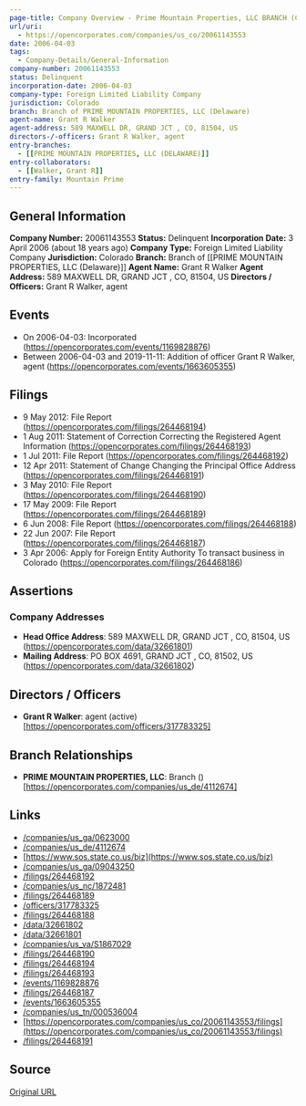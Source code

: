 ```yaml
---
page-title: Company Overview - Prime Mountain Properties, LLC BRANCH (Colorado)
url/uri:
  - https://opencorporates.com/companies/us_co/20061143553
date: 2006-04-03
tags:
  - Company-Details/General-Information
company-number: 20061143553
status: Delinquent
incorporation-date: 2006-04-03
company-type: Foreign Limited Liability Company
jurisdiction: Colorado
branch: Branch of PRIME MOUNTAIN PROPERTIES, LLC (Delaware)
agent-name: Grant R Walker
agent-address: 589 MAXWELL DR, GRAND JCT , CO, 81504, US
directors-/-officers: Grant R Walker, agent
entry-branches:
  - [[PRIME MOUNTAIN PROPERTIES, LLC (DELAWARE)]]
entry-collaborators:
  - [[Walker, Grant R]]
entry-family: Mountain Prime
---
```


## General Information
**Company Number:** 20061143553
**Status:** Delinquent
**Incorporation Date:** 3 April 2006 (about 18 years ago)
**Company Type:** Foreign Limited Liability Company
**Jurisdiction:** Colorado
**Branch:** Branch of [[PRIME MOUNTAIN PROPERTIES, LLC (Delaware)]]
**Agent Name:** Grant R Walker
**Agent Address:** 589 MAXWELL DR, GRAND JCT , CO, 81504, US
**Directors / Officers:** Grant R Walker, agent

## Events
- On 2006-04-03: Incorporated (https://opencorporates.com/events/1169828876)
- Between 2006-04-03 and 2019-11-11: Addition of officer Grant R Walker, agent (https://opencorporates.com/events/1663605355)

## Filings
- 9 May 2012: File Report (https://opencorporates.com/filings/264468194)
- 1 Aug 2011: Statement of Correction Correcting the Registered Agent Information (https://opencorporates.com/filings/264468193)
- 1 Jul 2011: File Report (https://opencorporates.com/filings/264468192)
- 12 Apr 2011: Statement of Change Changing the Principal Office Address (https://opencorporates.com/filings/264468191)
- 3 May 2010: File Report (https://opencorporates.com/filings/264468190)
- 17 May 2009: File Report (https://opencorporates.com/filings/264468189)
- 6 Jun 2008: File Report (https://opencorporates.com/filings/264468188)
- 22 Jun 2007: File Report (https://opencorporates.com/filings/264468187)
- 3 Apr 2006: Apply for Foreign Entity Authority To transact business in Colorado (https://opencorporates.com/filings/264468186)

## Assertions
### Company Addresses
- **Head Office Address**: 589 MAXWELL DR, GRAND JCT , CO, 81504, US (https://opencorporates.com/data/32661801)
- **Mailing Address**: PO BOX 4691, GRAND JCT , CO, 81502, US (https://opencorporates.com/data/32661802)

## Directors / Officers
- **Grant R Walker**: agent (active) [https://opencorporates.com/officers/317783325]

## Branch Relationships
- **PRIME MOUNTAIN PROPERTIES, LLC**: Branch () [https://opencorporates.com/companies/us_de/4112674]

## Links
- [/companies/us_ga/0623000](/companies/us_ga/0623000)
- [/companies/us_de/4112674](/companies/us_de/4112674)
- [https://www.sos.state.co.us/biz](https://www.sos.state.co.us/biz)
- [/companies/us_ga/09043250](/companies/us_ga/09043250)
- [/filings/264468192](/filings/264468192)
- [/companies/us_nc/1872481](/companies/us_nc/1872481)
- [/filings/264468189](/filings/264468189)
- [/officers/317783325](/officers/317783325)
- [/filings/264468188](/filings/264468188)
- [/data/32661802](/data/32661802)
- [/data/32661801](/data/32661801)
- [/companies/us_va/S1867029](/companies/us_va/S1867029)
- [/filings/264468190](/filings/264468190)
- [/filings/264468194](/filings/264468194)
- [/filings/264468193](/filings/264468193)
- [/events/1169828876](/events/1169828876)
- [/filings/264468187](/filings/264468187)
- [/events/1663605355](/events/1663605355)
- [/companies/us_tn/000536004](/companies/us_tn/000536004)
- [https://opencorporates.com/companies/us_co/20061143553/filings](https://opencorporates.com/companies/us_co/20061143553/filings)
- [/filings/264468191](/filings/264468191)

## Source
[Original URL](https://opencorporates.com/companies/us_co/20061143553)
